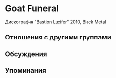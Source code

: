 # Goat Funeral

Дискография
"Bastion Lucifer" 2010, Black Metal

## Отношения с другими группами


## Обсуждения


## Упоминания

